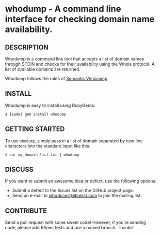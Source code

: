 whodump - A command line interface for checking domain name availability.
=========================================================================

## DESCRIPTION

Whodump is a command line tool that accepts a list of domain names through
STDIN and checks for their availability using the Whois protocol. A list of
available domains are returned.

Whodump follows the rules of [Semantic Versioning](http://semver.org/).


## INSTALL

Whodump is easy to install using RubyGems:

	$ [sudo] gem install whodump


## GETTING STARTED

To use `whodump`, simply pass in a list of domain separated by new line
characters into the standard input like this:

	$ cat my_domain_list.txt | whodump


## DISCUSS

If you want to submit an awesome idea or defect, use the following options:

* Submit a defect to the Issues list on the GitHub project page.
* Send an e-mail to [whodump@librelist.com](mailto://whodump@librelist.com)
  to join the mailing list.


## CONTRIBUTE

Send a pull request with some sweet code! However, if you're sending code,
please add RSpec tests and use a named branch. Thanks!
